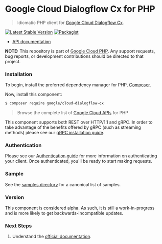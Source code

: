 # Google Cloud Dialogflow Cx for PHP

> Idiomatic PHP client for [Google Cloud Dialogflow Cx](https://cloud.google.com/dialogflow).

[![Latest Stable Version](https://poser.pugx.org/google/cloud-dialogflow-cx/v/stable)](https://packagist.org/packages/google/cloud-dialogflow-cx) [![Packagist](https://img.shields.io/packagist/dm/google/cloud-dialogflow-cx.svg)](https://packagist.org/packages/google/cloud-dialogflow-cx)

* [API documentation](https://cloud.google.com/php/docs/reference/cloud-dialogflow-cx/latest)

**NOTE:** This repository is part of [Google Cloud PHP](https://github.com/googleapis/google-cloud-php). Any
support requests, bug reports, or development contributions should be directed to
that project.

### Installation

To begin, install the preferred dependency manager for PHP, [Composer](https://getcomposer.org/).

Now, install this component:

```sh
$ composer require google/cloud-dialogflow-cx
```

> Browse the complete list of [Google Cloud APIs](https://cloud.google.com/php/docs/reference)
> for PHP

This component supports both REST over HTTP/1.1 and gRPC. In order to take advantage of the benefits
offered by gRPC (such as streaming methods) please see our
[gRPC installation guide](https://cloud.google.com/php/grpc).

### Authentication

Please see our [Authentication guide](https://github.com/googleapis/google-cloud-php/blob/main/AUTHENTICATION.md) for more information
on authenticating your client. Once authenticated, you'll be ready to start making requests.

### Sample

See the [samples directory](https://github.com/googleapis/google-cloud-php-dialogflow-cx/tree/main/samples) for a canonical list of samples.

### Version

This component is considered alpha. As such, it is still a work-in-progress and is more likely to get backwards-incompatible updates.

### Next Steps

1. Understand the [official documentation](https://cloud.google.com/dialogflow/cx/docs/reference).
